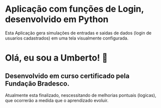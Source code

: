 
# Aplicação com funções de Login, desenvolvido em Python

Esta Aplicação gera simulações de entradas e saidas de dados (login de usuarios cadastrados) em uma tela visualmente configurada. 




# Olá, eu sou a Umberto! 👋


## Desenvolvido em curso certificado pela Fundação Bradesco.

Atualmente esta finalizado, nescessitando de melhorias pontuais (logicas), que ocorrerão a medida que o aprendizado evoluir.

